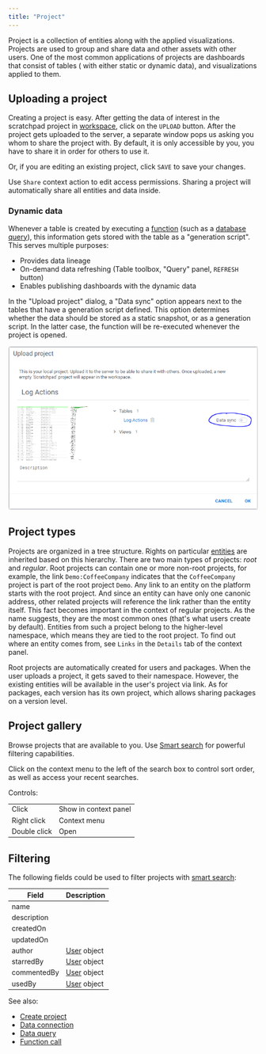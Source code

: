 ```yaml
---
title: "Project"
---
```


Project is a collection of entities along with the applied visualizations. Projects are used to group and share data and
other assets with other users. One of the most common applications of projects are dashboards that consist of tables (
with either static or dynamic data), and visualizations applied to them.

## Uploading a project

Creating a project is easy. After getting the data of interest in the scratchpad project in [workspace](../datagrok/navigation/workspace.md),
click on the `UPLOAD` button. After the project gets uploaded to the server, a separate window pops us asking you whom
to share the project with. By default, it is only accessible by you, you have to share it in order for others to use it.

Or, if you are editing an existing project, click `SAVE` to save your changes.

Use `Share` context action to edit access permissions. Sharing a project will automatically share all entities and data
inside.

### Dynamic data

Whenever a table is created by executing a [function](../datagrok/concepts/functions/functions.md)
(such as a [database query](../access/access.md#data-query)), this information gets stored with the table as a "generation
script". This serves multiple purposes:

* Provides data lineage
* On-demand data refreshing (Table toolbox, "Query" panel, `REFRESH` button)
* Enables publishing dashboards with the dynamic data

In the "Upload project" dialog, a "Data sync" option appears next to the tables that have a generation script defined.
This option determines whether the data should be stored as a static snapshot, or as a generation script. In the latter
case, the function will be re-executed whenever the project is opened.

![project-upload-data-sync](project-upload-data-sync.png)

## Project types

Projects are organized in a tree structure. Rights on particular [entities](../datagrok/concepts/objects.md) are inherited based on this
hierarchy. There are two main types of projects: _root_ and _regular_. Root projects can contain one or more non-root
projects, for example, the link `Demo:CoffeeCompany`
indicates that the `CoffeeCompany` project is part of the root project `Demo`. Any link to an entity on the platform
starts with the root project. And since an entity can have only one canonic address, other related projects will
reference the link rather than the entity itself. This fact becomes important in the context of regular projects. As the
name suggests, they are the most common ones
(that's what users create by default). Entities from such a project belong to the higher-level namespace, which means
they are tied to the root project. To find out where an entity comes from, see `Links` in the `Details` tab of the
context panel.

Root projects are automatically created for users and packages. When the user uploads a project, it gets saved to their
namespace. However, the existing entities will be available in the user's project via link. As for packages, each
version has its own project, which allows sharing packages on a version level.

## Project gallery

Browse projects that are available to you. Use [Smart search](../explore/search-filter-select/smart-search.md) for powerful filtering capabilities.

Click on the context menu to the left of the search box to control sort order, as well as access your recent searches.

Controls:

|              |                        |
|--------------|------------------------|
| Click        | Show in context panel |
| Right click  | Context menu           |
| Double click | Open                   |

## Filtering

The following fields could be used to filter projects with [smart search](../explore/search-filter-select/smart-search.md):

| Field        | Description                                 |
|--------------|---------------------------------------------|
| name         |                                             |
| description  |                                             |
| createdOn    |                                             |
| updatedOn    |                                             |
| author       | [User](../govern/user.md) object            |
| starredBy    | [User](../govern/user.md) object            |
| commentedBy  | [User](../govern/user.md) object            |
| usedBy       | [User](../govern/user.md) object            |

See also:

* [Create project](create-project.md)
* [Data connection](../access/access.md#data-connection)
* [Data query](../access/access.md#data-query)
* [Function call](../datagrok/concepts/functions/function-call.md)
